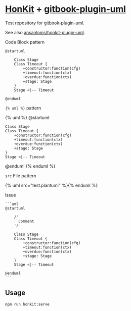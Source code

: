 # [HonKit](https://github.com/HonKit/HonKit) + [gitbook-plugin-uml](https://github.com/vowstar/gitbook-plugin-uml)

Test repository for [gitbook-plugin-uml](https://github.com/vowstar/gitbook-plugin-uml).

See also [ansanloms/honkit-plugin-uml](https://github.com/ansanloms/honkit-plugin-uml).

Code Block pattern

```uml
@startuml

	Class Stage
	Class Timeout {
		+constructor:function(cfg)
		+timeout:function(ctx)
		+overdue:function(ctx)
		+stage: Stage
	}
 	Stage <|-- Timeout

@enduml
```

`{% uml %}` pattern

{% uml %}
@startuml

	Class Stage
	Class Timeout {
		+constructor:function(cfg)
		+timeout:function(ctx)
		+overdue:function(ctx)
		+stage: Stage
	}
 	Stage <|-- Timeout

@enduml
{% enduml %}

`src` File pattern

{% uml src="test.plantuml" %}{% enduml %}

Issue

    ```uml
    @startuml
    
        /'
          Comment
        '/
    
        Class Stage
        Class Timeout {
            +constructor:function(cfg)
            +timeout:function(ctx)
            +overdue:function(ctx)
            +stage: Stage
        }
        Stage <|-- Timeout
    
    @enduml
    ```

## Usage

    npm run honkit:serve
